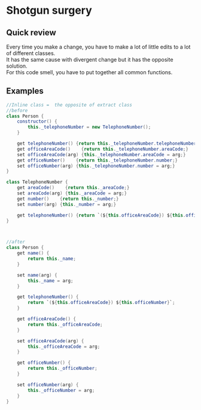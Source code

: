 # Shotgun surgery 

## Quick review 
Every time you make a change, you have to make a lot of little edits to a lot of different classes.  
It has the same cause with divergent change but it has the opposite solution.  
For this code smell, you have to put together all common functions. 
  
## Examples 
```java
//Inline class =  the opposite of extract class
//before 
class Person {
    constructor() {
        this._telephoneNumber = new TelephoneNumber();
    }

    get telephoneNumber() {return this._telephoneNumber.telephoneNumber;}
    get officeAreaCode()    {return this._telephoneNumber.areaCode;}
    set officeAreaCode(arg) {this._telephoneNumber.areaCode = arg;}
    get officeNumber()    {return this._telephoneNumber.number;}
    set officeNumber(arg) {this._telephoneNumber.number = arg;}
}

class TelephoneNumber {
    get areaCode()    {return this._areaCode;}
    set areaCode(arg) {this._areaCode = arg;}
    get number()    {return this._number;}
    set number(arg) {this._number = arg;}

    get telephoneNumber() {return `(${this.officeAreaCode}) ${this.officeNumber}`;}
}



//after 
class Person {
    get name() {
        return this._name;
    }

    set name(arg) {
        this._name = arg;
    }

    get telephoneNumber() {
        return `(${this.officeAreaCode}) ${this.officeNumber}`;
    }

    get officeAreaCode() {
        return this._officeAreaCode;
    }

    set officeAreaCode(arg) {
        this._officeAreaCode = arg;
    }

    get officeNumber() {
        return this._officeNumber;
    }

    set officeNumber(arg) {
        this._officeNumber = arg;
    }
}




```